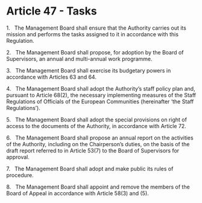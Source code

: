 # Article 47 - Tasks


1.   The Management Board shall ensure that the Authority carries out its mission and performs the tasks assigned to it in accordance with this Regulation.

2.   The Management Board shall propose, for adoption by the Board of Supervisors, an annual and multi-annual work programme.

3.   The Management Board shall exercise its budgetary powers in accordance with Articles 63 and 64.

4.   The Management Board shall adopt the Authority’s staff policy plan and, pursuant to Article 68(2), the necessary implementing measures of the Staff Regulations of Officials of the European Communities (hereinafter ‘the Staff Regulations’).

5.   The Management Board shall adopt the special provisions on right of access to the documents of the Authority, in accordance with Article 72.

6.   The Management Board shall propose an annual report on the activities of the Authority, including on the Chairperson’s duties, on the basis of the draft report referred to in Article 53(7) to the Board of Supervisors for approval.

7.   The Management Board shall adopt and make public its rules of procedure.

8.   The Management Board shall appoint and remove the members of the Board of Appeal in accordance with Article 58(3) and (5).
